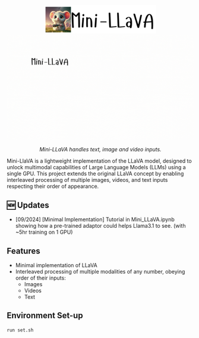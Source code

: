 <!-- <div style="display: flex; align-items: center; margin-bottom: 20px;"> -->
<div align="center">
  <img src="data/title.png" width="300" alt="llava">
</div>
<div align="center">
  <img src="data/mini-llava-visual.gif" width="800" alt="Mini-LLaVA Demo">
  <p><em>Mini-LLaVA handles text, image and video inputs.</em></p>
</div>


Mini-LlaVA is a lightweight implementation of the LLaVA model, designed to unlock multimodal capabilities of Large Language Models (LLMs) using a single GPU. This project extends the original LLaVA concept by enabling interleaved processing of multiple images, videos, and text inputs respecting their order of appearance.

## :new: Updates
- [09/2024] [Minimal Implementation] Tutorial in Mini_LLaVA.ipynb showing how a pre-trained adaptor could helps Llama3.1 to see. (with ~5hr training on 1 GPU)  


## Features
- Minimal implementation of LLaVA
- Interleaved processing of multiple modalities of any number, obeying order of their inputs:
  - Images
  - Videos
  - Text

## Environment Set-up
```shell
run set.sh
```
